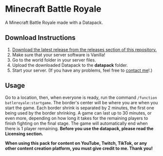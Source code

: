 # Minecraft Battle Royale
A Minecraft Battle Royale made with a Datapack.

## Download Instructions
1. [Download the latest release from the releases section of this repository.](https://github.com/The0Show/minecraft-battle-royale/releases)
2. Make sure that your server software is Vanilla!
3. Go to the world folder in your server files.
4. Upload the downloaded Datapack to the **datapack** folder.
5. Start your server.
(If you have any problems, feel free to [contact me](https://the0show.com/contact)!.)

## Usage
Go to a location, then, when everyone is ready, run the command `/function batleroyale:startgame`. The border's center will be where you are when you start the game. Each border shrink is separated by 2 minutes, the first one being used by the border shrinking. A game can last up to 30 minutes, or even more, depending on how long it takes for the remaining players to finish fighting on the final stage. The game will automatically end when there is 1 player remaining. **Before you use the datapack, please read the Licensing section.**

**When using this pack for content on YouTube, Twitch, TikTok, or any other content creation platform, you must give credit to me. Thank you!**
